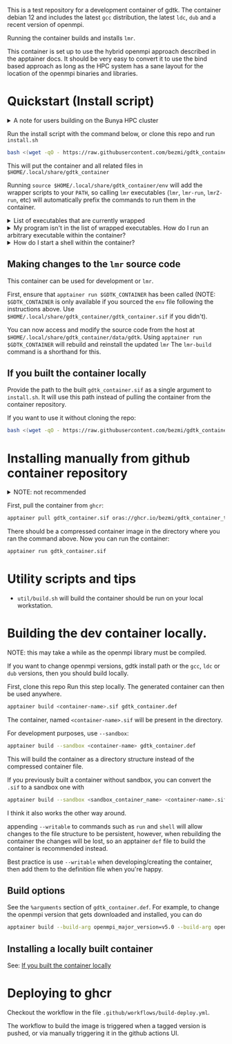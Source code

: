 This is a test repository for a development container of gdtk.
The container debian 12 and includes the latest `gcc` distribution, the latest `ldc`, `dub` and a recent version of openmpi.

Running the container builds and installs `lmr`.

This container is set up to use the hybrid openmpi approach described in the apptainer docs. It should be very easy to convert it to use the bind based approach as long as the HPC system has a sane layout for the location of the openmpi binaries and libraries.

# Quickstart (Install script)
<details>
<summary>A note for users building on the Bunya HPC cluster</summary>
if you're on Bunya, then you need to do this from a compute node. The login node doesn't have apptainer. See the `test.sh` script for more details.
</details>

Run the install script with the command below, or clone this repo and run `install.sh`
```sh
bash <(wget -qO - https://raw.githubusercontent.com/bezmi/gdtk_container_test/refs/heads/main/install.sh)
```
This will put the container and all related files in `$HOME/.local/share/gdtk_container`


Running `source $HOME/.local/share/gdtk_container/env` will add the wrapper scripts to your `PATH`, so calling `lmr` executables (`lmr`, `lmr-run`, `lmrZ-run`, etc) will automatically prefix the commands to run them in the container.

<details>
<summary>List of executables that are currently wrapped</summary>
- `lmr` (also: `lmr-debug`)
- `lmr-verify`
- `lmr-run` (also: `lmrZ-run`, `lmr-mpi-run`, `lmrZ-mpi-run`)
- `prep-chem`, `prep-gas`, `prep-kinetics`
- `ugrid_partition`, `species-data-converter`, `chemkin2eilmer`
- `dgd-lua`, `dgd-luac`
- `python3` (also: `python`, which is just a symlink to `python3`)
</details>

<details>
<summary>My program isn't in the list of wrapped executables. How do I run an arbitrary executable within the container?</summary>
`lmr-wrapper <path-to-executable-in-container>` can be used to run an arbitrary executable in the container, as long as it is accessible from inside the container. This script is located in the `bin` directory within `~/.local/share/gdtk_container`.
By default the host user `$HOME` directory is accessible at the same location from inside the container, [but other directories might need to use the correct bind arguments when running this command](https://apptainer.org/docs/user/main/bind_paths_and_mounts.html)

You can also just use `apptainer exec <path-to-executable-in-container>`.
</details>

<details>
<summary>How do I start a shell within the container?</summary>
You can run `apptainer shell $HOME/.local/share/gdtk_container/gdtk_container.sif`.
Alternatively, `lmr-shell` is a shorthand if you installed the helper executables.
</details>

## Making changes to the `lmr` source code
This container can be used for development or `lmr`.

First, ensure that `apptainer run $GDTK_CONTAINER` has been called (NOTE: `$GDTK_CONTAINER` is only available if you sourced the `env` file following the instructions above. Use `$HOME/.local/share/gdtk_container/gdtk_container.sif` if you didn't).

You can now access and modify the source code from the host at `$HOME/.local/share/gdtk_container/data/gdtk`. Using `apptainer run $GDTK_CONTAINER` will rebuild and reinstall the updated `lmr`
The `lmr-build` command is a shorthand for this.

## If you built the container locally
Provide the path to the built `gdtk_container.sif` as a single argument to `install.sh`.
It will use this path instead of pulling the container from the container repository.

If you want to use it without cloning the repo:
```sh
bash <(wget -qO - https://raw.githubusercontent.com/bezmi/gdtk_container_test/refs/heads/main/install.sh) /path/to/gdtk_container.sif

```

# Installing manually from github container repository
<details>
<summary>NOTE: not recommended</summary>
But if you must, [then calling the install script with the built container will give you the extra goodies](#if-you-built-the-container-locally)
</details>

First, pull the container from `ghcr`:
```sh
apptainer pull gdtk_container.sif oras://ghcr.io/bezmi/gdtk_container_test:latest
```

There should be a compressed container image in the directory where you ran the command above. Now you can run the container:
```sh
apptainer run gdtk_container.sif
```

# Utility scripts and tips
- `util/build.sh` will build the container should be run on your local workstation.

# Building the dev container locally.
NOTE: this may take a while as the openmpi library must be compiled.

If you want to change openmpi versions, gdtk install path or the `gcc`, `ldc` or `dub` versions, then you should build locally.

First, clone this repo
Run this step locally. The generated container can then be used anywhere.
```sh
apptainer build <container-name>.sif gdtk_container.def
```

The container, named `<container-name>.sif` will be present in the directory.

For development purposes, use `--sandbox`:
```sh
apptainer build --sandbox <container-name> gdtk_container.def
```
This will build the container as a directory structure instead of the compressed container file.

If you previously built a container without sandbox, you can convert the `.sif` to a sandbox one with
```sh
apptainer build --sandbox <sandbox_container_name> <container-name>.sif
```
I think it also works the other way around.

appending `--writable` to commands such as `run` and `shell` will allow changes to the file structure to be persistent, however, when rebuilding the container the changes will be lost, so an apptainer `def` file to build the container is recommended instead.

Best practice is use `--writable` when developing/creating the container, then add them to the definition file when you're happy.

## Build options
See the `%arguments` section of `gdtk_container.def`.
For example, to change the openmpi version that gets downloaded and installed, you can do
```sh
apptainer build --build-arg openmpi_major_version=v5.0 --build-arg openmpi_release_name=openmpi-5.0.3 <container-name>.sif gdtk_container.def
```

## Installing a locally built container
See: [If you built the container locally](#if-you-built-the-container-locally)

# Deploying to ghcr
Checkout the workflow in the file `.github/workflows/build-deploy.yml`.

The workflow to build the image is triggered when a tagged version is pushed, or via manually triggering it in the github actions UI.
